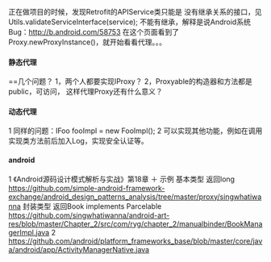 正在做项目的时候，发现Retrofit的APIService类只能是
没有继承关系的接口，见 Utils.validateServiceInterface(service);
不能有继承，解释是说Android系统Bug：http://b.android.com/58753
在这个页面看到了Proxy.newProxyInstance()，就开始看看代理。。。

#### 静态代理
==几个问题？
1，两个人都要实现IProxy？
2，Proxyable的构造器和方法都是public，可访问，
这样代理Proxy还有什么意义？
</br>
#### 动态代理
1 同样的问题：IFoo fooImpl = new FooImpl();
2 可以实现其他功能，例如在调用实现类方法前后加入Log，实现安全认证等。
#### android
1 《Android源码设计模式解析与实战》第18章 ＋ 示例
基本类型 返回long
https://github.com/simple-android-framework-exchange/android_design_patterns_analysis/tree/master/proxy/singwhatiwanna
封装类型 返回Book implements Parcelable
https://github.com/singwhatiwanna/android-art-res/blob/master/Chapter_2/src/com/ryg/chapter_2/manualbinder/BookManagerImpl.java
2 https://github.com/android/platform_frameworks_base/blob/master/core/java/android/app/ActivityManagerNative.java